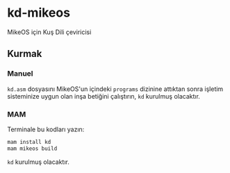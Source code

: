 # kd-mikeos
MikeOS için Kuş Dili çeviricisi

## Kurmak
### Manuel
`kd.asm` dosyasını MikeOS'un içindeki `programs` dizinine attıktan sonra işletim sisteminize uygun olan inşa betiğini çalıştırın, `kd` kurulmuş olacaktır.
### MAM
Terminale bu kodları yazın:
```sh
mam install kd
mam mikeos build
```
`kd` kurulmuş olacaktır.